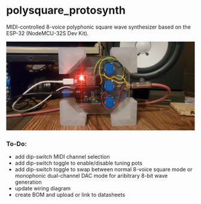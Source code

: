 # polysquare_protosynth

MIDI-controlled 8-voice polyphonic square wave synthesizer based on the ESP-32 (NodeMCU-32S Dev Kit).

![brain](./other%20resources/images/polysquare_protosynth_brain.jpg)


### To-Do:
- add dip-switch MIDI channel selection
- add dip-switch toggle to enable/disable tuning pots
- add dip-switch toggle to swap between normal 8-voice square mode or monophonic dual-channel DAC mode for aribitrary 8-bit wave generation
- update wiring diagram
- create BOM and upload or link to datasheets
